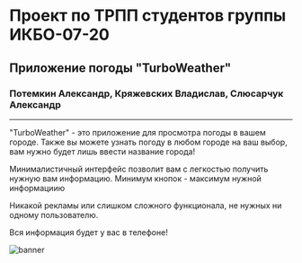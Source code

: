 # Проект по ТРПП студентов группы ИКБО-07-20

## Приложение погоды "TurboWeather"
### Потемкин Александр, Кряжевских Владислав, Слюсарчук Александр
---
"TurboWeather" - это приложение для просмотра погоды в вашем городе. Также вы можете узнать погоду в любом городе на ваш выбор, вам нужно будет лишь ввести название города!

Минималистичный интерфейс позволит вам с легкостью получить нужную вам информацию. Минимум кнопок - максимум нужной информациию

Никакой рекламы или слишком сложного функционала, не нужных ни одному пользователю.

Вся информация будет у вас в телефоне!

![banner](https://user-images.githubusercontent.com/90202010/163607082-7d3d483e-3765-43b8-b4f4-e528a8afa4b5.png)
